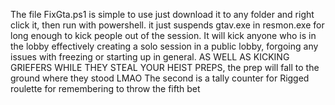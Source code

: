 The file FixGta.ps1 is simple to use just download it to any folder and right click it, then run with powershell. it just suspends gtav.exe in resmon.exe for long enough to kick people out of the session.
It will kick anyone who is in the lobby effectively creating a solo session in a public lobby, forgoing any issues with freezing or starting up in general.
 AS WELL AS KICKING GRIEFERS WHILE THEY STEAL YOUR HEIST PREPS, the prep will fall to the ground where they stood LMAO
The second is a tally counter for Rigged roulette for remembering to throw the fifth bet
